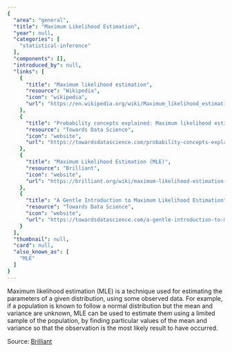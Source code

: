 ```yaml
---
{
  "area": "general",
  "title": "Maximum Likelihood Estimation",
  "year": null,
  "categories": [
    "statistical-inference"
  ],
  "components": [],
  "introduced_by": null,
  "links": [
    {
      "title": "Maximum likelihood estimation",
      "resource": "Wikipedia",
      "icon": "wikipedia",
      "url": "https://en.wikipedia.org/wiki/Maximum_likelihood_estimation"
    },
    {
      "title": "Probability concepts explained: Maximum likelihood estimation",
      "resource": "Towards Data Science",
      "icon": "website",
      "url": "https://towardsdatascience.com/probability-concepts-explained-maximum-likelihood-estimation-c7b4342fdbb1"
    },
    {
      "title": "Maximum Likelihood Estimation (MLE)",
      "resource": "Brilliant",
      "icon": "website",
      "url": "https://brilliant.org/wiki/maximum-likelihood-estimation-mle/"
    },
    {
      "title": "A Gentle Introduction to Maximum Likelihood Estimation",
      "resource": "Towards Data Science",
      "icon": "website",
      "url": "https://towardsdatascience.com/a-gentle-introduction-to-maximum-likelihood-estimation-9fbff27ea12f"
    }
  ],
  "thumbnail": null,
  "card": null,
  "also_known_as": [
    "MLE"
  ]
}
---
```

Maximum likelihood estimation (MLE) is a technique used for estimating the parameters of a given distribution, using some observed data. For example, if a population is known to follow a normal distribution but the mean and variance are unknown, MLE can be used to estimate them using a limited sample of the population, by finding particular values of the mean and variance so that the observation is the most likely result to have occurred.

Source: [Brilliant](https://brilliant.org/wiki/maximum-likelihood-estimation-mle/)
